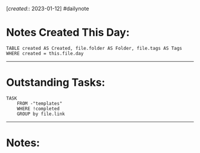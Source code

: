 [*created*:: 2023-01-12] #dailynote
# Notes Created This Day:

```dataview
TABLE created AS Created, file.folder AS Folder, file.tags AS Tags
WHERE created = this.file.day
```
***
# Outstanding Tasks:

```dataview
TASK
	FROM -"templates"
	WHERE !completed
	GROUP by file.link
```
***
# Notes:

